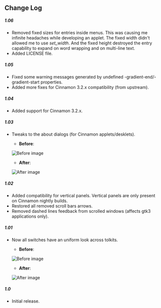 ## Change Log

##### 1.06
- Removed fixed sizes for entries inside menus. This was causing me infinite headaches while developing an applet. The fixed width didn't allowed me to use *set_width*. And the fixed height destroyed the entry capability to expand on word wrapping and on multi-line text.
- Added LICENSE file.

##### 1.05
- Fixed some warning messages generated by undefined -gradient-end/-gradient-start properties.
- Added more fixes for Cinnamon 3.2.x compatibility (from upstream).

##### 1.04
- Added support for Cinnamon 3.2.x.

##### 1.03
- Tweaks to the about dialogs (for Cinnamon applets/desklets).
    - **Before**:

    ![Before image](https://odyseus.github.io/CinnamonTools/lib/img/About-Dialog-Size-Before.png "Before image")

    - **After**:

    ![After image](https://odyseus.github.io/CinnamonTools/lib/img/About-Dialog-Size-After.png "After image")

##### 1.02
- Added compatibility for vertical panels. Vertical panels are only present on Cinnamon nightly builds.
- Restored all removed scroll bars arrows.
- Removed dashed lines feedback from scrolled windows (affects gtk3 applications only).

##### 1.01
- Now all switches have an uniform look across tolkits.
    - **Before**:

    ![Before image](https://odyseus.github.io/CinnamonTools/lib/img/Mint-XY-Greybird-Blue-001.png "Before image")

    - **After**:

    ![After image](https://odyseus.github.io/CinnamonTools/lib/img/Mint-XY-Greybird-Blue-002.png "After image")

##### 1.0
- Initial release.
